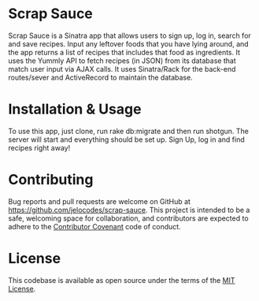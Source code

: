 # Scrap Sauce

Scrap Sauce is a Sinatra app that allows users to sign up, log in, search for and save recipes. Input any leftover foods that you have lying around, and the app returns a list of recipes that includes that food as ingredients. It uses the Yummly API to fetch recipes (in JSON) from its database that match user input via AJAX calls. It uses Sinatra/Rack for the back-end routes/sever and ActiveRecord to maintain the database. 

# Installation & Usage

To use this app, just clone, run rake db:migrate and then run shotgun. The server will start and everything should be set up. Sign Up, log in and find recipes right away!

# Contributing

Bug reports and pull requests are welcome on GitHub at https://github.com/jelocodes/scrap-sauce. This project is intended to be a safe, welcoming space for collaboration, and contributors are expected to adhere to the [Contributor Covenant](http://contributor-covenant.org/) code of conduct.

# License

This codebase is available as open source under the terms of the [MIT License](http://opensource.org/licenses/MIT).
